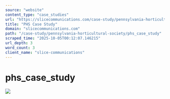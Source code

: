 ```yaml
---
source: "website"
content_type: "case_studies"
url: "https://slicecommunications.com/case-study/pennsylvania-horticultural-society/phs_case_study"
title: "PHS Case Study"
domain: "slicecommunications.com"
path: "/case-study/pennsylvania-horticultural-society/phs_case_study"
scraped_time: "2025-10-05T00:12:07.146215"
url_depth: 3
word_count: 3
client_name: "slice-communications"
---
```


# phs_case_study

[![](https://slicecommunications.com/wp-content/uploads/2018/07/phs_case_study-pdf-232x300.jpg)](https://slicecommunications.com/wp-content/uploads/2018/07/phs_case_study.pdf)